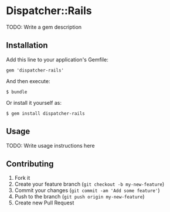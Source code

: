 # Dispatcher::Rails

TODO: Write a gem description

## Installation

Add this line to your application's Gemfile:

    gem 'dispatcher-rails'

And then execute:

    $ bundle

Or install it yourself as:

    $ gem install dispatcher-rails

## Usage

TODO: Write usage instructions here

## Contributing

1. Fork it
2. Create your feature branch (`git checkout -b my-new-feature`)
3. Commit your changes (`git commit -am 'Add some feature'`)
4. Push to the branch (`git push origin my-new-feature`)
5. Create new Pull Request
